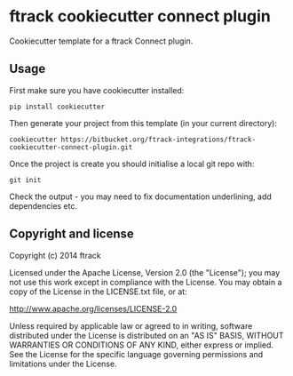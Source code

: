 # ftrack cookiecutter connect plugin

Cookiecutter template for a ftrack Connect plugin.

## Usage

First make sure you have cookiecutter installed:

    pip install cookiecutter

Then generate your project from this template (in your current
directory):

    cookiecutter https://bitbucket.org/ftrack-integrations/ftrack-cookiecutter-connect-plugin.git

Once the project is create you should initialise a local git repo with:

    git init

Check the output - you may need to fix documentation underlining, add
dependencies etc.

## Copyright and license

Copyright (c) 2014 ftrack

Licensed under the Apache License, Version 2.0 (the \"License\"); you
may not use this work except in compliance with the License. You may
obtain a copy of the License in the LICENSE.txt file, or at:

<http://www.apache.org/licenses/LICENSE-2.0>

Unless required by applicable law or agreed to in writing, software
distributed under the License is distributed on an \"AS IS\" BASIS,
WITHOUT WARRANTIES OR CONDITIONS OF ANY KIND, either express or implied.
See the License for the specific language governing permissions and
limitations under the License.